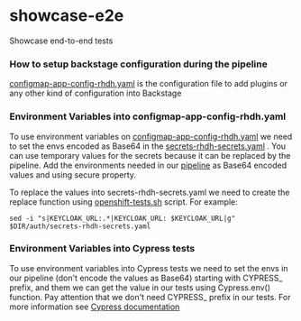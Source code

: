 # showcase-e2e

Showcase end-to-end tests

### How to setup backstage configuration during the pipeline

[configmap-app-config-rhdh.yaml](.ibm/pipelines/resources/config_map/configmap-app-config-rhdh.yaml) is the
configuration file
to add plugins or any other kind of configuration into Backstage

### Environment Variables into configmap-app-config-rhdh.yaml

To use environment variables
on [configmap-app-config-rhdh.yaml](.ibm/pipelines/resources/config_map/configmap-app-config-rhdh.yaml)
we need to set the envs encoded as Base64 in the
[secrets-rhdh-secrets.yaml](.ibm/pipelines/auth/secrets-rhdh-secrets.yaml) .
You can use temporary values for the secrets because it can be replaced by the pipeline. 
Add the environments needed in our [pipeline](https://cloud.ibm.com/devops/pipelines/132b3ce1-c23c-486a-a97c-38f19e5b14c6/config?env_id=ibm:yp:eu-de) as Base64 encoded values and using secure property.

To replace the values into secrets-rhdh-secrets.yaml we need to create the replace function using
[openshift-tests.sh](.ibm/pipelines/openshift-tests.sh) script. For example:

`sed -i "s|KEYCLOAK_URL:.*|KEYCLOAK_URL: $KEYCLOAK_URL|g" $DIR/auth/secrets-rhdh-secrets.yaml
`

### Environment Variables into Cypress tests

To use environment variables into Cypress tests we need to set the envs 
in our pipeline (don't encode the values as Base64) starting with CYPRESS_ prefix, and them we can get the value
in our tests using Cypress.env() function. Pay attention that we don't need CYPRESS_ 
prefix in our tests.
For more information see [Cypress documentation](https://docs.cypress.io/guides/guides/environment-variables#Option-3-CYPRESS_)
